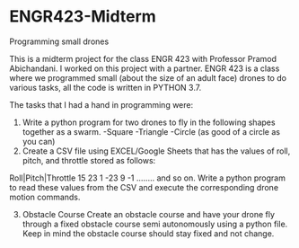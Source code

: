 # ENGR423-Midterm
Programming small drones


This is a midterm project for the class ENGR 423 with Professor Pramod Abichandani. I worked on this project with a partner. 
ENGR 423 is a class where we programmed small (about the size of an adult face) drones to do various tasks, all the code is written in PYTHON 3.7.

The tasks that I had a hand in programming were:

1. Write a python program for two drones to fly in the following shapes together as a swarm.
  -Square
  -Triangle
  -Circle (as good of a circle as you can)
2. Create a CSV file using EXCEL/Google Sheets that has the values of roll, pitch, and throttle stored as follows:

Roll|Pitch|Throttle
15    23    1
-23   9     -1
........ and so on.
Write a python program to read these values from the CSV and execute the corresponding drone motion commands.

3. Obstacle Course
Create an obstacle course and have your drone fly through a fixed obstacle course semi autonomously using a python file. 
Keep in mind the obstacle course should stay fixed and not change.

